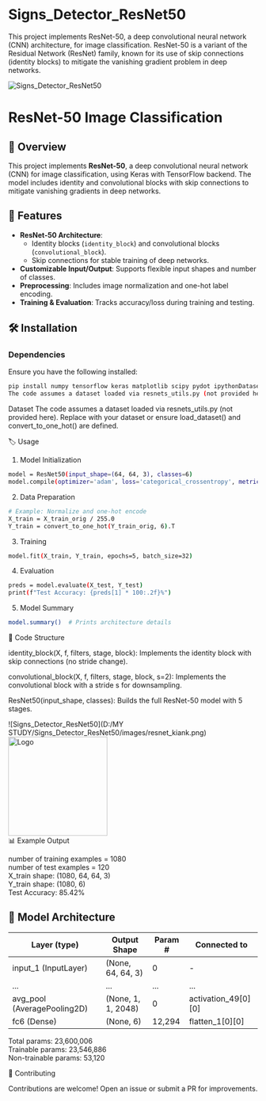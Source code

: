 # Signs_Detector_ResNet50
This project implements ResNet-50, a deep convolutional neural network (CNN) architecture, for image classification. ResNet-50 is a variant of the Residual Network (ResNet) family, known for its use of skip connections (identity blocks) to mitigate the vanishing gradient problem in deep networks.

![Signs_Detector_ResNet50](https://img2020.cnblogs.com/blog/817161/202006/817161-20200616152820993-2136285971.png)


# ResNet-50 Image Classification

## 📌 Overview
This project implements **ResNet-50**, a deep convolutional neural network (CNN) for image classification, using Keras with TensorFlow backend. The model includes identity and convolutional blocks with skip connections to mitigate vanishing gradients in deep networks.

## 🚀 Features
- **ResNet-50 Architecture**:  
  - Identity blocks (`identity_block`) and convolutional blocks (`convolutional_block`).  
  - Skip connections for stable training of deep networks.  
- **Customizable Input/Output**: Supports flexible input shapes and number of classes.  
- **Preprocessing**: Includes image normalization and one-hot label encoding.  
- **Training & Evaluation**: Tracks accuracy/loss during training and testing.  

## 🛠 Installation
### Dependencies
Ensure you have the following installed:
```bash
pip install numpy tensorflow keras matplotlib scipy pydot ipythonDataset
The code assumes a dataset loaded via resnets_utils.py (not provided here). Replace with your dataset or ensure load_dataset() and convert_to_one_hot() are defined.
```
Dataset
The code assumes a dataset loaded via resnets_utils.py (not provided here). Replace with your dataset or ensure load_dataset() and convert_to_one_hot() are defined.

🏷 Usage
1. Model Initialization
```bash
model = ResNet50(input_shape=(64, 64, 3), classes=6)
model.compile(optimizer='adam', loss='categorical_crossentropy', metrics=['accuracy'])
```
2. Data Preparation
```bash
# Example: Normalize and one-hot encode
X_train = X_train_orig / 255.0
Y_train = convert_to_one_hot(Y_train_orig, 6).T
```
3. Training
```bash
model.fit(X_train, Y_train, epochs=5, batch_size=32)
```
4. Evaluation
```bash
preds = model.evaluate(X_test, Y_test)
print(f"Test Accuracy: {preds[1] * 100:.2f}%")
```
5. Model Summary
```bash
model.summary()  # Prints architecture details
```
📂 Code Structure

identity_block(X, f, filters, stage, block):
Implements the identity block with skip connections (no stride change).

convolutional_block(X, f, filters, stage, block, s=2):
Implements the convolutional block with a stride s for downsampling.

ResNet50(input_shape, classes):
Builds the full ResNet-50 model with 5 stages.

![Signs_Detector_ResNet50](D:/MY STUDY/Signs_Detector_ResNet50/images/resnet_kiank.png)  
<img src="D:\MY STUDY/Signs_Detector_ResNet50/images/resnet_kiank.png" alt="Logo" width="200"/>  
📊 Example Output

number of training examples = 1080  
number of test examples = 120  
X_train shape: (1080, 64, 64, 3)  
Y_train shape: (1080, 6)  
Test Accuracy: 85.42%  

## 📜 Model Architecture

| Layer (type)                | Output Shape      | Param # | Connected to               |
|-----------------------------|-------------------|---------|----------------------------|
| input_1 (InputLayer)        | (None, 64, 64, 3) | 0       | -                          |
| ...                         | ...               | ...     | ...                        |
| avg_pool (AveragePooling2D) | (None, 1, 1, 2048)| 0       | activation_49[0][0]        |
| fc6 (Dense)                 | (None, 6)         | 12,294  | flatten_1[0][0]            |

Total params: 23,600,006  
Trainable params: 23,546,886  
Non-trainable params: 53,120  

🤝 Contributing

Contributions are welcome! Open an issue or submit a PR for improvements.


